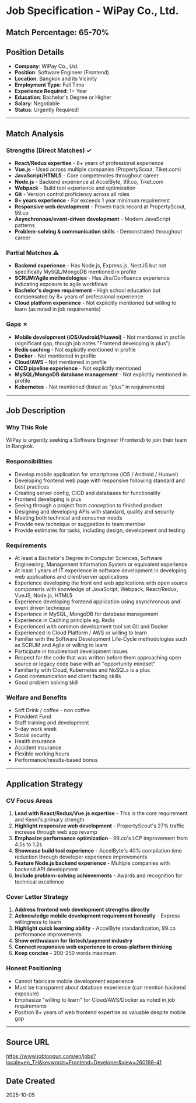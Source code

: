# Job Specification - WiPay Co., Ltd.

## Match Percentage: 65-70%

## Position Details
- **Company**: WiPay Co., Ltd.
- **Position**: Software Engineer (Frontend)
- **Location**: Bangkok and its Vicinity
- **Employment Type**: Full Time
- **Experience Required**: 1+ Year
- **Education**: Bachelor's Degree or Higher
- **Salary**: Negotiable
- **Status**: Urgently Required!

---

## Match Analysis

### Strengths (Direct Matches) ✓
- **React/Redux expertise** - 8+ years of professional experience
- **Vue.js** - Used across multiple companies (PropertyScout, Tiket.com)
- **JavaScript/HTML5** - Core competencies throughout career
- **Node.js** - Backend experience at AccelByte, 99.co, Tiket.com
- **Webpack** - Build tool experience and optimization
- **Git** - Version control proficiency across all roles
- **8+ years experience** - Far exceeds 1 year minimum requirement
- **Responsive web development** - Proven track record at PropertyScout, 99.co
- **Asynchronous/event-driven development** - Modern JavaScript patterns
- **Problem-solving & communication skills** - Demonstrated throughout career

### Partial Matches ⚠
- **Backend experience** - Has Node.js, Express.js, NestJS but not specifically MySQL/MongoDB mentioned in profile
- **SCRUM/Agile methodologies** - Has Jira/Confluence experience indicating exposure to agile workflows
- **Bachelor's degree requirement** - High school education but compensated by 8+ years of professional experience
- **Cloud platform experience** - Not explicitly mentioned but willing to learn (as noted in job requirements)

### Gaps ✗
- **Mobile development (iOS/Android/Huawei)** - Not mentioned in profile (significant gap, though job notes "Frontend developing is plus")
- **Redis caching** - Not explicitly mentioned in profile
- **Docker** - Not mentioned in profile
- **Cloud/AWS** - Not mentioned in profile
- **CICD pipeline experience** - Not explicitly mentioned
- **MySQL/MongoDB database management** - Not explicitly mentioned in profile
- **Kubernetes** - Not mentioned (listed as "plus" in requirements)

---

## Job Description

### Why This Role
WiPay is urgently seeking a Software Engineer (Frontend) to join their team in Bangkok.

### Responsibilities
- Develop mobile application for smartphone (iOS / Android / Huawei)
- Developing frontend web page with responsive following standard and best practices
- Creating server config, CICD and databases for functionality
- Frontend developing is plus
- Seeing through a project from conception to finished product
- Designing and developing APIs with standard, quality and security
- Meeting both technical and consumer needs
- Provide new technique or suggestion to team member
- Provide estimates for tasks, including design, development and testing

### Requirements
- At least a Bachelor's Degree in Computer Sciences, Software Engineering, Management Information System or equivalent experience
- At least 1 years of IT experience in software development in developing web applications and client/server applications
- Experience developing the front end web applications with open source components with knowledge of JavaScript, Webpack, React/Redux, VueJS, Node.js, HTML5
- Experience developing frontend application using asynchronous and event driven technique
- Experience in MySQL, MongoDB for database management
- Experience in Caching principle eg. Redis
- Experienced with common development tool set Git and Docker
- Experienced in Cloud Platform / AWS or willing to learn
- Familiar with the Software Development Life-Cycle methodologies such as SCRUM and Agile or willing to learn
- Participate in troubleshoot development issues
- Respect for the code that was written before them approaching open source or legacy code base with an "opportunity mindset"
- Familiarity with Cloud, Kubernetes and NoSQLs is a plus
- Good communication and client facing skills
- Good problem solving skill

### Welfare and Benefits
- Soft Drink / coffee - non coffee
- Provident Fund
- Staff training and development
- 5-day work week
- Social security
- Health insurance
- Accident Insurance
- Flexible working hours
- Performance/results-based bonus

---

## Application Strategy

### CV Focus Areas
1. **Lead with React/Redux/Vue.js expertise** - This is the core requirement and Kenni's primary strength
2. **Highlight responsive web development** - PropertyScout's 27% traffic increase through web app revamp
3. **Emphasize performance optimization** - 99.co's LCP improvement from 4.5s to 1.2s
4. **Showcase build tool experience** - AccelByte's 40% compilation time reduction through developer experience improvements
5. **Feature Node.js backend experience** - Multiple companies with backend API development
6. **Include problem-solving achievements** - Awards and recognition for technical excellence

### Cover Letter Strategy
1. **Address frontend web development strengths directly**
2. **Acknowledge mobile development requirement honestly** - Express willingness to learn
3. **Highlight quick learning ability** - AccelByte standardization, 99.co performance improvements
4. **Show enthusiasm for fintech/payment industry**
5. **Connect responsive web experience to cross-platform thinking**
6. **Keep concise** - 200-250 words maximum

### Honest Positioning
- Cannot fabricate mobile development experience
- Must be transparent about database experience (can mention backend exposure)
- Emphasize "willing to learn" for Cloud/AWS/Docker as noted in job requirements
- Position 8+ years of web frontend expertise as valuable despite mobile gap

---

## Source URL
https://www.jobtopgun.com/en/jobs?locale=en_TH&keywords=Frontend+Developer&view=260198-41

## Date Created
2025-10-05
